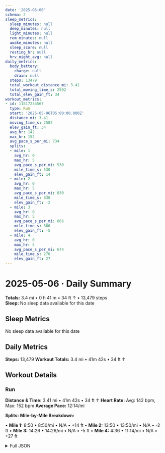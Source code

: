 ```yaml
---
date: '2025-05-06'
schema: 2
sleep_metrics:
  sleep_minutes: null
  deep_minutes: null
  light_minutes: null
  rem_minutes: null
  awake_minutes: null
  sleep_score: null
  resting_hr: null
  hrv_night_avg: null
daily_metrics:
  body_battery:
    charge: null
    drain: null
  steps: 13479
  total_workout_distance_mi: 3.41
  total_moving_time_s: 2502
  total_elev_gain_ft: 34
workout_metrics:
- id: 11817234567
  type: Run
  start: '2025-05-06T05:00:00.000Z'
  distance_mi: 3.41
  moving_time_s: 2502
  elev_gain_ft: 34
  avg_hr: 142
  max_hr: 152
  avg_pace_s_per_mi: 734
  splits:
  - mile: 1
    avg_hr: 0
    max_hr: 5
    avg_pace_s_per_mi: 530
    mile_time_s: 530
    elev_gain_ft: 14
  - mile: 2
    avg_hr: 0
    max_hr: 5
    avg_pace_s_per_mi: 830
    mile_time_s: 830
    elev_gain_ft: -2
  - mile: 3
    avg_hr: 0
    max_hr: 5
    avg_pace_s_per_mi: 866
    mile_time_s: 866
    elev_gain_ft: -5
  - mile: 4
    avg_hr: 0
    max_hr: 5
    avg_pace_s_per_mi: 674
    mile_time_s: 276
    elev_gain_ft: 27
---
```

# 2025-05-06 · Daily Summary
**Totals:** 3.4 mi • 0 h 41 m • 34 ft ↑ • 13,479 steps  
**Sleep:** No sleep data available for this date

## Sleep Metrics
No sleep data available for this date

## Daily Metrics
**Steps:** 13,479
**Workout Totals:** 3.4 mi • 41m 42s • 34 ft ↑

## Workout Details
### Run
**Distance & Time:** 3.41 mi • 41m 42s • 34 ft ↑
**Heart Rate:** Avg: 142 bpm, Max: 152 bpm
**Average Pace:** 12:14/mi

**Splits:**
**Mile-by-Mile Breakdown:**

• **Mile 1:** 8:50 • 8:50/mi • N/A • +14 ft
• **Mile 2:** 13:50 • 13:50/mi • N/A • -2 ft
• **Mile 3:** 14:26 • 14:26/mi • N/A • -5 ft
• **Mile 4:** 4:36 • 11:14/mi • N/A • +27 ft


<details>
<summary>Full JSON</summary>

```json
{
  "date": "2025-05-06",
  "schema": 2,
  "sleep_metrics": {
    "sleep_minutes": null,
    "deep_minutes": null,
    "light_minutes": null,
    "rem_minutes": null,
    "awake_minutes": null,
    "sleep_score": null,
    "resting_hr": null,
    "hrv_night_avg": null
  },
  "daily_metrics": {
    "body_battery": {
      "charge": null,
      "drain": null
    },
    "steps": 13479,
    "total_workout_distance_mi": 3.41,
    "total_moving_time_s": 2502,
    "total_elev_gain_ft": 34
  },
  "workout_metrics": [
    {
      "id": 11817234567,
      "type": "Run",
      "start": "2025-05-06T05:00:00.000Z",
      "distance_mi": 3.41,
      "moving_time_s": 2502,
      "elev_gain_ft": 34,
      "avg_hr": 142,
      "max_hr": 152,
      "avg_pace_s_per_mi": 734,
      "splits": [
        {
          "mile": 1,
          "avg_hr": 0,
          "max_hr": 5,
          "avg_pace_s_per_mi": 530,
          "mile_time_s": 530,
          "elev_gain_ft": 14
        },
        {
          "mile": 2,
          "avg_hr": 0,
          "max_hr": 5,
          "avg_pace_s_per_mi": 830,
          "mile_time_s": 830,
          "elev_gain_ft": -2
        },
        {
          "mile": 3,
          "avg_hr": 0,
          "max_hr": 5,
          "avg_pace_s_per_mi": 866,
          "mile_time_s": 866,
          "elev_gain_ft": -5
        },
        {
          "mile": 4,
          "avg_hr": 0,
          "max_hr": 5,
          "avg_pace_s_per_mi": 674,
          "mile_time_s": 276,
          "elev_gain_ft": 27
        }
      ]
    }
  ]
}
```
</details>
